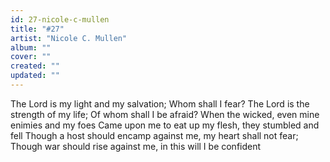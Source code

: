 ```yaml
---
id: 27-nicole-c-mullen
title: "#27"
artist: "Nicole C. Mullen"
album: ""
cover: ""
created: ""
updated: ""
---
```


The Lord is my light and my salvation;
Whom shall I fear?
The Lord is the strength of my life;
Of whom shall I be afraid?
When the wicked, even mine enimies and my foes
Came upon me to eat up my flesh, they stumbled and fell
Though a host should encamp against me, my heart shall not fear;
Though war should rise against me, in this will I be confident